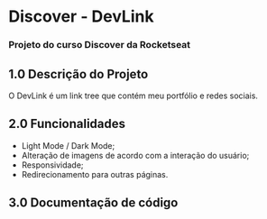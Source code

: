 # Discover - DevLink
### Projeto do curso Discover da Rocketseat

## 1.0 Descrição do Projeto
O DevLink é um link tree que contém meu portfólio e redes sociais. 

## 2.0 Funcionalidades
- Light Mode / Dark Mode;
- Alteração de imagens de acordo com a interação do usuário;
- Responsividade;
- Redirecionamento para outras páginas.

## 3.0 Documentação de código
